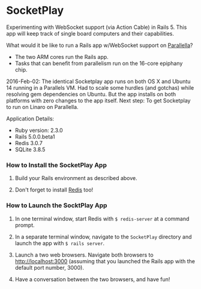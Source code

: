 SocketPlay
===

Experimenting with WebSocket support (via Action Cable) in Rails 5. This app will keep track of single board computers and their capabilities.

What would it be like to run a Rails app w/WebSocket support on [Parallella](http://rayhightower.com/blog/2015/08/22/madison-ruby-and-parallella/)?

* The two ARM cores run the Rails app.
* Tasks that can benefit from parallelism run on the 16-core epiphany chip.

2016-Feb-02: The identical Socketplay app runs on both OS X and Ubuntu 14 running in a Parallels VM. Had to scale some hurdles (and gotchas) while resolving gem dependencies on Ubuntu. But the app installs on both platforms with zero changes to the app itself. Next step: To get Socketplay to run on Linaro on Parallella.

Application Details:

* Ruby version: 2.3.0
* Rails 5.0.0.beta1
* Redis 3.0.7
* SQLite 3.8.5

### How to Install the SocketPlay App

1. Build your Rails environment as described above.

2. Don't forget to install [Redis](http://redis.io) too!

### How to Launch the SocktPlay App

1. In one terminal window, start Redis with `$ redis-server` at a command prompt.

2. In a separate terminal window, navigate to the `SocketPlay` directory and launch the app with `$ rails server`.

3. Launch a two web browsers. Navigate both browsers to [http://localhost:3000](http://localhost:3000) (assuming that you launched the Rails app with the default port number, 3000).

4. Have a conversation between the two browsers, and have fun!

